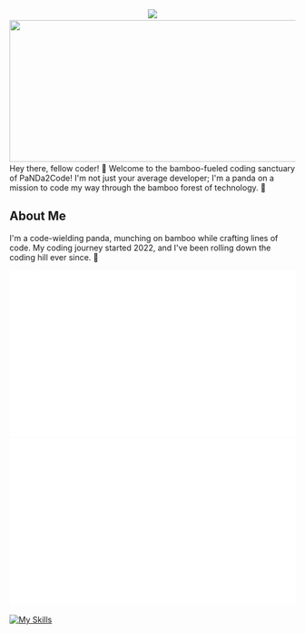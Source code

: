 <div align="center">
<img src="https://i.imgur.com/zAEJFsK.png" border="0">
 
<img src="https://i.giphy.com/Rpl1sod1vCXK0L2SUN.webp" width="800" height="250"/>

<!-- ![](https://i.pinimg.com/736x/cd/c0/81/cdc0815900e792d5c92c9d7f6d97f313--panda-oso-panda-bears.jpg) -->
   
</div>
Hey there, fellow coder! 🚀 Welcome to the bamboo-fueled coding sanctuary of PaNDa2Code! I'm not just your average developer; I'm a panda on a mission to code my way through the bamboo forest of technology. 🎋

## About Me

<p> I'm a code-wielding panda, munching on bamboo while crafting lines of code. My coding journey started 2022, and I've been rolling down the coding hill ever since. 🐾</p>
<!--
## Skills

In the vast bamboo forest of data, I navigate with the finesse of a ninja panda, deciphering patterns and munching on insights. My data science skills include:

- **PandaNalytics:** Analyzing data with the precision of a bamboo chopstick, extracting meaningful insights from the data bamboo thicket.
- **BambooScript:** My programming language of choice (not really, but a panda can dream, right?)
- **Web DevPanda-lopment:** Building bamboo-tiful websites and applications
- **Machine Learning (Panda Style):** Training pandas to predict bamboo growth patterns 🌱🐼
-->
<!--[![Anurag's GitHub stats](https://github-readme-stats.vercel.app/api/top-langs/?username=PaNDa2code&hide=contribs,prs&theme=swift&layout=donut&exclude_repo=Leetcode,windows-rust-bindings&show_icons=true&show_owner=true)] (https://github.com/anuraghazra/github-readme-stats) --> 


![](https://raw.githubusercontent.com/panda2code/github-stats/master/generated/languages.svg#gh-dark-mode-only)
![](https://raw.githubusercontent.com/panda2code/github-stats/master/generated/overview.svg#gh-dark-mode-only)

<!-- 
<img src="http://github-profile-summary-cards.vercel.app/api/cards/stats?username=panda2code&theme=onedark" />

<img src="https://github-profile-summary-cards.vercel.app/api/cards/profile-details?username=Panda2code&theme=github_dark" alt="Panda's GitHub Stats" /> 
-->
 
[![My Skills](https://skillicons.dev/icons?i=c,cpp,zig,rust,neovim,visualstudio,py,nodejs,postgres,git,github,windows,debian,bash)](https://skillicons.dev)

